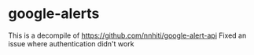 # google-alerts

This is a decompile of https://github.com/nnhiti/google-alert-api
Fixed an issue where authentication didn't work
